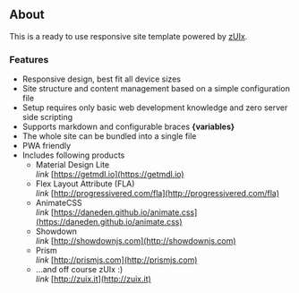 ## About

This is a ready to use responsive site template powered by <a href="http://www.zuix.it" class="mdl-color-text--accent" target="_blank" rel="noopener noreferrer">zUIx</a>.

### Features

- Responsive design, best fit all device sizes
- Site structure and content management based on a simple configuration file
- Setup requires only basic web development knowledge and zero server side scripting
- Supports markdown and configurable braces **{variables}**
- The whole site can be bundled into a single file
- PWA friendly
- Includes following products
    - Material Design Lite<br/>
      <i class="material-icons">link</i> [https://getmdl.io](https://getmdl.io)
    - Flex Layout Attribute (FLA)<br/>
      <i class="material-icons">link</i> [http://progressivered.com/fla](http://progressivered.com/fla)
    - AnimateCSS<br/>
      <i class="material-icons">link</i> [https://daneden.github.io/animate.css](https://daneden.github.io/animate.css)
    - Showdown<br/>
      <i class="material-icons">link</i> [http://showdownjs.com](http://showdownjs.com)
    - Prism<br/>
      <i class="material-icons">link</i> [http://prismjs.com](http://prismjs.com)
    - ...and off course zUIx :)<br/>
      <i class="material-icons">link</i> [http://zuix.it](http://zuix.it)
